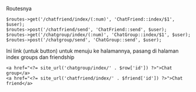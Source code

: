 Routesnya

```
$routes->get('/chatfriend/index/(:num)', 'ChatFriend::index/$1', $user);
$routes->post('/chatfriend/send', 'ChatFriend::send', $user);
$routes->get('/chatgroup/index/(:num)', 'ChatGroup::index/$1', $user);
$routes->post('/chatgroup/send', 'ChatGroup::send', $user);
```

Ini link (untuk button) untuk menuju ke halamannya, pasang di halaman index groups dan friendship

```
<a href="<?= site_url('chatgroup/index/' . $row['id']) ?>">Chat group</a>
<a href="<?= site_url('chatfriend/index/' . $friend['id']) ?>">Chat friend</a>
```
